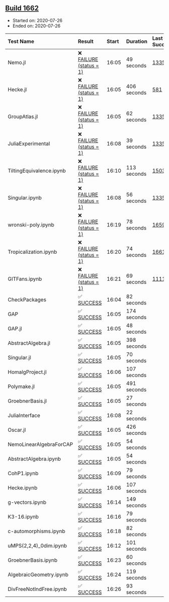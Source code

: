 ## [Build 1662](https://oscarci.mathematik.uni-kl.de/job/oscar-julia-1.4/1662/)

* Started on: 2020-07-26
* Ended on: 2020-07-26

| Test Name    | Result | Start | Duration | Last Success | First Failure |
|:-------------|:-------|:------|:---------|:-------------|:--------------|
| Nemo.jl | ❌ [FAILURE (status = 1)](https://oscarci.mathematik.uni-kl.de/job/oscar-julia-1.4/1662/artifact/logs/build-1662/Nemo.jl.log) | 16:05 | 49 seconds | [1335](https://oscarci.mathematik.uni-kl.de/job/oscar-julia-1.4/1335/) | [1336](https://oscarci.mathematik.uni-kl.de/job/oscar-julia-1.4/1336/) |
| Hecke.jl | ❌ [FAILURE (status = 1)](https://oscarci.mathematik.uni-kl.de/job/oscar-julia-1.4/1662/artifact/logs/build-1662/Hecke.jl.log) | 16:05 | 406 seconds | [581](https://oscarci.mathematik.uni-kl.de/job/oscar-julia-1.4/581/) | [582](https://oscarci.mathematik.uni-kl.de/job/oscar-julia-1.4/582/) |
| GroupAtlas.jl | ❌ [FAILURE (status = 1)](https://oscarci.mathematik.uni-kl.de/job/oscar-julia-1.4/1662/artifact/logs/build-1662/GroupAtlas.jl.log) | 16:05 | 62 seconds | [1335](https://oscarci.mathematik.uni-kl.de/job/oscar-julia-1.4/1335/) | [1336](https://oscarci.mathematik.uni-kl.de/job/oscar-julia-1.4/1336/) |
| JuliaExperimental | ❌ [FAILURE (status = 1)](https://oscarci.mathematik.uni-kl.de/job/oscar-julia-1.4/1662/artifact/logs/build-1662/JuliaExperimental.log) | 16:08 | 39 seconds | [1335](https://oscarci.mathematik.uni-kl.de/job/oscar-julia-1.4/1335/) | [1336](https://oscarci.mathematik.uni-kl.de/job/oscar-julia-1.4/1336/) |
| TiltingEquivalence.ipynb | ❌ [FAILURE (status = 1)](https://oscarci.mathematik.uni-kl.de/job/oscar-julia-1.4/1662/artifact/logs/build-1662/TiltingEquivalence.ipynb.log) | 16:10 | 113 seconds | [1503](https://oscarci.mathematik.uni-kl.de/job/oscar-julia-1.4/1503/) | [1504](https://oscarci.mathematik.uni-kl.de/job/oscar-julia-1.4/1504/) |
| Singular.ipynb | ❌ [FAILURE (status = 1)](https://oscarci.mathematik.uni-kl.de/job/oscar-julia-1.4/1662/artifact/logs/build-1662/Singular.ipynb.log) | 16:08 | 56 seconds | [1335](https://oscarci.mathematik.uni-kl.de/job/oscar-julia-1.4/1335/) | [1336](https://oscarci.mathematik.uni-kl.de/job/oscar-julia-1.4/1336/) |
| wronski-poly.ipynb | ❌ [FAILURE (status = 1)](https://oscarci.mathematik.uni-kl.de/job/oscar-julia-1.4/1662/artifact/logs/build-1662/wronski-poly.ipynb.log) | 16:19 | 78 seconds | [1659](https://oscarci.mathematik.uni-kl.de/job/oscar-julia-1.4/1659/) | [1660](https://oscarci.mathematik.uni-kl.de/job/oscar-julia-1.4/1660/) |
| Tropicalization.ipynb | ❌ [FAILURE (status = 1)](https://oscarci.mathematik.uni-kl.de/job/oscar-julia-1.4/1662/artifact/logs/build-1662/Tropicalization.ipynb.log) | 16:20 | 74 seconds | [1661](https://oscarci.mathematik.uni-kl.de/job/oscar-julia-1.4/1661/) | [1662](https://oscarci.mathematik.uni-kl.de/job/oscar-julia-1.4/1662/) |
| GITFans.ipynb | ❌ [FAILURE (status = 1)](https://oscarci.mathematik.uni-kl.de/job/oscar-julia-1.4/1662/artifact/logs/build-1662/GITFans.ipynb.log) | 16:21 | 69 seconds | [1111](https://oscarci.mathematik.uni-kl.de/job/oscar-julia-1.4/1111/) | [1112](https://oscarci.mathematik.uni-kl.de/job/oscar-julia-1.4/1112/) |
| CheckPackages | ✅ [SUCCESS](https://oscarci.mathematik.uni-kl.de/job/oscar-julia-1.4/1662/artifact/logs/build-1662/CheckPackages.log) | 16:04 | 82 seconds |  |  |
| GAP | ✅ [SUCCESS](https://oscarci.mathematik.uni-kl.de/job/oscar-julia-1.4/1662/artifact/logs/build-1662/GAP.log) | 16:05 | 174 seconds |  |  |
| GAP.jl | ✅ [SUCCESS](https://oscarci.mathematik.uni-kl.de/job/oscar-julia-1.4/1662/artifact/logs/build-1662/GAP.jl.log) | 16:05 | 48 seconds |  |  |
| AbstractAlgebra.jl | ✅ [SUCCESS](https://oscarci.mathematik.uni-kl.de/job/oscar-julia-1.4/1662/artifact/logs/build-1662/AbstractAlgebra.jl.log) | 16:05 | 398 seconds |  |  |
| Singular.jl | ✅ [SUCCESS](https://oscarci.mathematik.uni-kl.de/job/oscar-julia-1.4/1662/artifact/logs/build-1662/Singular.jl.log) | 16:05 | 70 seconds |  |  |
| HomalgProject.jl | ✅ [SUCCESS](https://oscarci.mathematik.uni-kl.de/job/oscar-julia-1.4/1662/artifact/logs/build-1662/HomalgProject.jl.log) | 16:06 | 107 seconds |  |  |
| Polymake.jl | ✅ [SUCCESS](https://oscarci.mathematik.uni-kl.de/job/oscar-julia-1.4/1662/artifact/logs/build-1662/Polymake.jl.log) | 16:05 | 491 seconds |  |  |
| GroebnerBasis.jl | ✅ [SUCCESS](https://oscarci.mathematik.uni-kl.de/job/oscar-julia-1.4/1662/artifact/logs/build-1662/GroebnerBasis.jl.log) | 16:05 | 27 seconds |  |  |
| JuliaInterface | ✅ [SUCCESS](https://oscarci.mathematik.uni-kl.de/job/oscar-julia-1.4/1662/artifact/logs/build-1662/JuliaInterface.log) | 16:08 | 22 seconds |  |  |
| Oscar.jl | ✅ [SUCCESS](https://oscarci.mathematik.uni-kl.de/job/oscar-julia-1.4/1662/artifact/logs/build-1662/Oscar.jl.log) | 16:05 | 426 seconds |  |  |
| NemoLinearAlgebraForCAP | ✅ [SUCCESS](https://oscarci.mathematik.uni-kl.de/job/oscar-julia-1.4/1662/artifact/logs/build-1662/NemoLinearAlgebraForCAP.log) | 16:05 | 54 seconds |  |  |
| AbstractAlgebra.ipynb | ✅ [SUCCESS](https://oscarci.mathematik.uni-kl.de/job/oscar-julia-1.4/1662/artifact/logs/build-1662/AbstractAlgebra.ipynb.log) | 16:05 | 54 seconds |  |  |
| CohP1.ipynb | ✅ [SUCCESS](https://oscarci.mathematik.uni-kl.de/job/oscar-julia-1.4/1662/artifact/logs/build-1662/CohP1.ipynb.log) | 16:09 | 79 seconds |  |  |
| Hecke.ipynb | ✅ [SUCCESS](https://oscarci.mathematik.uni-kl.de/job/oscar-julia-1.4/1662/artifact/logs/build-1662/Hecke.ipynb.log) | 16:06 | 107 seconds |  |  |
| g-vectors.ipynb | ✅ [SUCCESS](https://oscarci.mathematik.uni-kl.de/job/oscar-julia-1.4/1662/artifact/logs/build-1662/g-vectors.ipynb.log) | 16:14 | 149 seconds |  |  |
| K3-16.ipynb | ✅ [SUCCESS](https://oscarci.mathematik.uni-kl.de/job/oscar-julia-1.4/1662/artifact/logs/build-1662/K3-16.ipynb.log) | 16:16 | 79 seconds |  |  |
| c-automorphisms.ipynb | ✅ [SUCCESS](https://oscarci.mathematik.uni-kl.de/job/oscar-julia-1.4/1662/artifact/logs/build-1662/c-automorphisms.ipynb.log) | 16:18 | 82 seconds |  |  |
| uMPS(2,2,4)_0dim.ipynb | ✅ [SUCCESS](https://oscarci.mathematik.uni-kl.de/job/oscar-julia-1.4/1662/artifact/logs/build-1662/uMPS-2-2-4-_0dim.ipynb.log) | 16:12 | 101 seconds |  |  |
| GroebnerBasis.ipynb | ✅ [SUCCESS](https://oscarci.mathematik.uni-kl.de/job/oscar-julia-1.4/1662/artifact/logs/build-1662/GroebnerBasis.ipynb.log) | 16:23 | 60 seconds |  |  |
| AlgebraicGeometry.ipynb | ✅ [SUCCESS](https://oscarci.mathematik.uni-kl.de/job/oscar-julia-1.4/1662/artifact/logs/build-1662/AlgebraicGeometry.ipynb.log) | 16:24 | 119 seconds |  |  |
| DivFreeNotIndFree.ipynb | ✅ [SUCCESS](https://oscarci.mathematik.uni-kl.de/job/oscar-julia-1.4/1662/artifact/logs/build-1662/DivFreeNotIndFree.ipynb.log) | 16:26 | 93 seconds |  |  |
